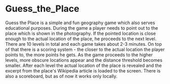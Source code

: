# Guess_the_Place

Guess the Place is a simple and fun geography game which also serves educational purposes.
During the game a player needs to point out to the place which is shown in the photography. If the pointed location is close enough to the actual location of the place, he proceeds to the next level. There are 10 levels in total and each game takes about 2-3 minutes. On top of that there is a scoring system - the closer to the actual location the player points to, the more points he gets. As the game proceeds to the higher levels, more obscure locations appear and the distance threshold becomes smaller. After each level the actual location of the place is revealed and the excerpt from the place's Wikipedia article is loaded to the screen.
There is also a scoreboard, but as of now it works only locally.

